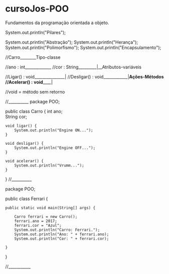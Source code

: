 # cursoJos-POO
Fundamentos da programação orientada a objeto.

System.out.println("Pilares");

System.out.println("Abstração");
System.out.println("Herança");
System.out.println("Polimorfismo");
System.out.println("Encapsulamento");

//Carro________Tipo-classe

//ano : int_____________
//cor : String_________|__Atributos-variáveis 

//Ligar() : void_______________|
//Desligar() : void____________|________Ações-Métodos
//Acelerar() : void____________|

//void = método sem retorno

//__________
package POO;

public class Carro {
    int ano;   
	String cor;
	
	void ligar() {
		System.out.println("Engine ON...");
	}
	
	void desligar() {
		System.out.println("Engine OFF...");
	}
	
	void acelerar() {
		System.out.println("Vrumm...");
	}
}
//__________

package POO;

public class Ferrari {

	public static void main(String[] args) {

 		Carro ferrari = new Carro();
	    ferrari.ano = 2017;
 		ferrari.cor = "Azul";
 		System.out.println("Carro: Ferrari.");
 		System.out.println("Ano: " + ferrari.ano);
 		System.out.println("Cor: " + ferrari.cor);
 		
	}
}

//___________
















